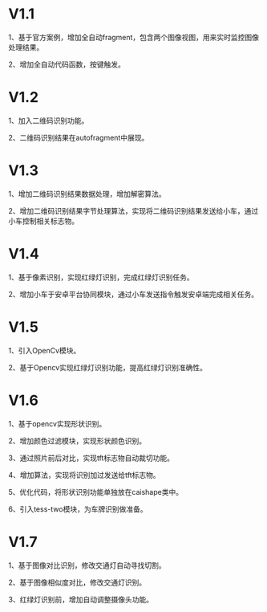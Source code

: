 # V1.1

1、基于官方案例，增加全自动fragment，包含两个图像视图，用来实时监控图像处理结果。

2、增加全自动代码函数，按键触发。

# V1.2

1、加入二维码识别功能。

2、二维码识别结果在autofragment中展现。

# V1.3

1、增加二维码识别结果数据处理，增加解密算法。

2、增加二维码识别结果字节处理算法，实现将二维码识别结果发送给小车，通过小车控制相关标志物。

# V1.4

1、基于像素识别，实现红绿灯识别，完成红绿灯识别任务。

2、增加小车于安卓平台协同模块，通过小车发送指令触发安卓端完成相关任务。

# V1.5

1、引入OpenCv模块。

2、基于Opencv实现红绿灯识别功能，提高红绿灯识别准确性。

# V1.6

1、基于opencv实现形状识别。

2、增加颜色过滤模块，实现形状颜色识别。

3、通过照片前后对比，实现tft标志物自动裁切功能。

4、增加算法，实现将识别加过发送给tft标志物。

5、优化代码，将形状识别功能单独放在caishape类中。

6、引入tess-two模块，为车牌识别做准备。

# V1.7

1、基于图像对比识别，修改交通灯自动寻找切割。

2、基于图像相似度对比，修改交通灯识别。

3、红绿灯识别前，增加自动调整摄像头功能。